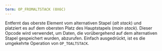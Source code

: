 ```yaml
---
term: OP_FROMALTSTACK (0X6C)
---
```


Entfernt das oberste Element vom alternativen Stapel (*alt stack*) und platziert es auf dem obersten Platz des Hauptstapels (*main stack*). Dieser Opcode wird verwendet, um Daten, die vorübergehend auf dem alternativen Stapel gespeichert wurden, abzurufen. Einfach ausgedrückt, ist es die umgekehrte Operation von `OP_TOALTSTACK`.
